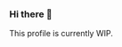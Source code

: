 ### Hi there 👋

This profile is currently WIP.

<!--
No secrets here. You're so boring, if you're here.
-->
